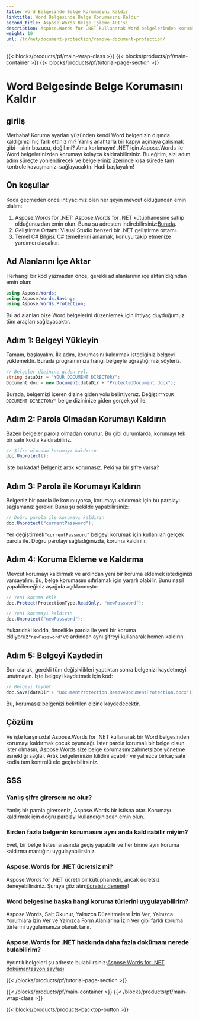 ```yaml
---
title: Word Belgesinde Belge Korumasını Kaldır
linktitle: Word Belgesinde Belge Korumasını Kaldır
second_title: Aspose.Words Belge İşleme API'si
description: Aspose.Words for .NET kullanarak Word belgelerinden korumayı nasıl kaldıracağınızı öğrenin. Belgelerinizin korumasını kolayca kaldırmak için adım adım kılavuzumuzu izleyin.
weight: 10
url: /tr/net/document-protection/remove-document-protection/
---
```


{{< blocks/products/pf/main-wrap-class >}}
{{< blocks/products/pf/main-container >}}
{{< blocks/products/pf/tutorial-page-section >}}

# Word Belgesinde Belge Korumasını Kaldır


## giriiş

Merhaba! Koruma ayarları yüzünden kendi Word belgenizin dışında kaldığınızı hiç fark ettiniz mi? Yanlış anahtarla bir kapıyı açmaya çalışmak gibi—sinir bozucu, değil mi? Ama korkmayın! .NET için Aspose.Words ile Word belgelerinizden korumayı kolayca kaldırabilirsiniz. Bu eğitim, sizi adım adım süreçte yönlendirecek ve belgeleriniz üzerinde kısa sürede tam kontrole kavuşmanızı sağlayacaktır. Hadi başlayalım!

## Ön koşullar

Koda geçmeden önce ihtiyacımız olan her şeyin mevcut olduğundan emin olalım:

1.  Aspose.Words for .NET: Aspose.Words for .NET kütüphanesine sahip olduğunuzdan emin olun. Bunu şu adresten indirebilirsiniz:[Burada](https://releases.aspose.com/words/net/).
2. Geliştirme Ortamı: Visual Studio benzeri bir .NET geliştirme ortamı.
3. Temel C# Bilgisi: C# temellerini anlamak, konuyu takip etmenize yardımcı olacaktır.

## Ad Alanlarını İçe Aktar

Herhangi bir kod yazmadan önce, gerekli ad alanlarının içe aktarıldığından emin olun:

```csharp
using Aspose.Words;
using Aspose.Words.Saving;
using Aspose.Words.Protection;
```

Bu ad alanları bize Word belgelerini düzenlemek için ihtiyaç duyduğumuz tüm araçları sağlayacaktır.

## Adım 1: Belgeyi Yükleyin

Tamam, başlayalım. İlk adım, korumasını kaldırmak istediğiniz belgeyi yüklemektir. Burada programımıza hangi belgeyle uğraştığımızı söyleriz.

```csharp
// Belgeler dizinine giden yol.
string dataDir = "YOUR DOCUMENT DIRECTORY";
Document doc = new Document(dataDir + "ProtectedDocument.docx");
```

 Burada, belgemizi içeren dizine giden yolu belirtiyoruz. Değiştir`"YOUR DOCUMENT DIRECTORY"` belge dizininize giden gerçek yol ile.

## Adım 2: Parola Olmadan Korumayı Kaldırın

Bazen belgeler parola olmadan korunur. Bu gibi durumlarda, korumayı tek bir satır kodla kaldırabiliriz.

```csharp
// Şifre olmadan korumayı kaldırın
doc.Unprotect();
```

İşte bu kadar! Belgeniz artık korumasız. Peki ya bir şifre varsa?

## Adım 3: Parola ile Korumayı Kaldırın

Belgeniz bir parola ile korunuyorsa, korumayı kaldırmak için bu parolayı sağlamanız gerekir. Bunu şu şekilde yapabilirsiniz:

```csharp
// Doğru parola ile korumayı kaldırın
doc.Unprotect("currentPassword");
```

 Yer değiştirmek`"currentPassword"` belgeyi korumak için kullanılan gerçek parola ile. Doğru parolayı sağladığınızda, koruma kaldırılır.

## Adım 4: Koruma Ekleme ve Kaldırma

Mevcut korumayı kaldırmak ve ardından yeni bir koruma eklemek istediğinizi varsayalım. Bu, belge korumasını sıfırlamak için yararlı olabilir. Bunu nasıl yapabileceğiniz aşağıda açıklanmıştır:

```csharp
// Yeni koruma ekle
doc.Protect(ProtectionType.ReadOnly, "newPassword");

// Yeni korumayı kaldırın
doc.Unprotect("newPassword");
```

 Yukarıdaki kodda, öncelikle parola ile yeni bir koruma ekliyoruz`"newPassword"`ve ardından aynı şifreyi kullanarak hemen kaldırın.

## Adım 5: Belgeyi Kaydedin

Son olarak, gerekli tüm değişiklikleri yaptıktan sonra belgenizi kaydetmeyi unutmayın. İşte belgeyi kaydetmek için kod:

```csharp
// Belgeyi kaydet
doc.Save(dataDir + "DocumentProtection.RemoveDocumentProtection.docx");
```

Bu, korumasız belgenizi belirtilen dizine kaydedecektir.

## Çözüm

Ve işte karşınızda! Aspose.Words for .NET kullanarak bir Word belgesinden korumayı kaldırmak çocuk oyuncağı. İster parola korumalı bir belge olsun ister olmasın, Aspose.Words size belge korumasını zahmetsizce yönetme esnekliği sağlar. Artık belgelerinizin kilidini açabilir ve yalnızca birkaç satır kodla tam kontrolü ele geçirebilirsiniz.

## SSS

### Yanlış şifre girersem ne olur?

Yanlış bir parola girerseniz, Aspose.Words bir istisna atar. Korumayı kaldırmak için doğru parolayı kullandığınızdan emin olun.

### Birden fazla belgenin korumasını aynı anda kaldırabilir miyim?

Evet, bir belge listesi arasında geçiş yapabilir ve her birine aynı koruma kaldırma mantığını uygulayabilirsiniz.

### Aspose.Words for .NET ücretsiz mi?

 Aspose.Words for .NET ücretli bir kütüphanedir, ancak ücretsiz deneyebilirsiniz. Şuraya göz atın:[ücretsiz deneme](https://releases.aspose.com/)!

### Word belgesine başka hangi koruma türlerini uygulayabilirim?

Aspose.Words, Salt Okunur, Yalnızca Düzeltmelere İzin Ver, Yalnızca Yorumlara İzin Ver ve Yalnızca Form Alanlarına İzin Ver gibi farklı koruma türlerini uygulamanıza olanak tanır.

### Aspose.Words for .NET hakkında daha fazla dokümanı nerede bulabilirim?

 Ayrıntılı belgeleri şu adreste bulabilirsiniz:[Aspose.Words for .NET dokümantasyon sayfası](https://reference.aspose.com/words/net/).

{{< /blocks/products/pf/tutorial-page-section >}}

{{< /blocks/products/pf/main-container >}}
{{< /blocks/products/pf/main-wrap-class >}}

{{< blocks/products/products-backtop-button >}}
